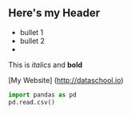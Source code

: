 ## Here's my Header

* bullet 1
* bullet 2
* 
This is *italics* and **bold**

[My Website] (http://dataschool.io)
```python
import pandas as pd
pd.read.csv()
```
